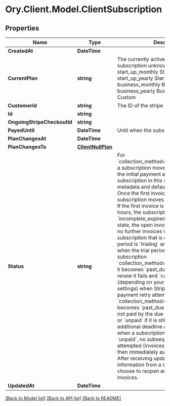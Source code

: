 # Ory.Client.Model.ClientSubscription

## Properties

Name | Type | Description | Notes
------------ | ------------- | ------------- | -------------
**CreatedAt** | **DateTime** |  | [readonly] 
**CurrentPlan** | **string** | The currently active plan of the subscription unknown Unknown free Free start_up_monthly StartUpMonthly start_up_yearly StartUpYearly business_monthly BusinessMonthly business_yearly BusinessYearly custom Custom | [readonly] 
**CustomerId** | **string** | The ID of the stripe customer | [readonly] 
**Id** | **string** |  | 
**OngoingStripeCheckoutId** | **string** |  | [optional] 
**PayedUntil** | **DateTime** | Until when the subscription is payed | [readonly] 
**PlanChangesAt** | **DateTime** |  | [optional] 
**PlanChangesTo** | [**ClientNullPlan**](ClientNullPlan.md) |  | 
**Status** | **string** | For &#x60;collection_method&#x3D;charge_automatically&#x60; a subscription moves into &#x60;incomplete&#x60; if the initial payment attempt fails. A subscription in this state can only have metadata and default_source updated. Once the first invoice is paid, the subscription moves into an &#x60;active&#x60; state. If the first invoice is not paid within 23 hours, the subscription transitions to &#x60;incomplete_expired&#x60;. This is a terminal state, the open invoice will be voided and no further invoices will be generated.  A subscription that is currently in a trial period is &#x60;trialing&#x60; and moves to &#x60;active&#x60; when the trial period is over.  If subscription &#x60;collection_method&#x3D;charge_automatically&#x60; it becomes &#x60;past_due&#x60; when payment to renew it fails and &#x60;canceled&#x60; or &#x60;unpaid&#x60; (depending on your subscriptions settings) when Stripe has exhausted all payment retry attempts.  If subscription &#x60;collection_method&#x3D;send_invoice&#x60; it becomes &#x60;past_due&#x60; when its invoice is not paid by the due date, and &#x60;canceled&#x60; or &#x60;unpaid&#x60; if it is still not paid by an additional deadline after that. Note that when a subscription has a status of &#x60;unpaid&#x60;, no subsequent invoices will be attempted (invoices will be created, but then immediately automatically closed). After receiving updated payment information from a customer, you may choose to reopen and pay their closed invoices. | 
**UpdatedAt** | **DateTime** |  | [readonly] 

[[Back to Model list]](../README.md#documentation-for-models) [[Back to API list]](../README.md#documentation-for-api-endpoints) [[Back to README]](../README.md)

